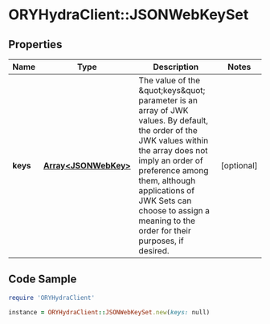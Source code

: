 # ORYHydraClient::JSONWebKeySet

## Properties

Name | Type | Description | Notes
------------ | ------------- | ------------- | -------------
**keys** | [**Array&lt;JSONWebKey&gt;**](JSONWebKey.md) | The value of the \&quot;keys\&quot; parameter is an array of JWK values.  By default, the order of the JWK values within the array does not imply an order of preference among them, although applications of JWK Sets can choose to assign a meaning to the order for their purposes, if desired. | [optional] 

## Code Sample

```ruby
require 'ORYHydraClient'

instance = ORYHydraClient::JSONWebKeySet.new(keys: null)
```


